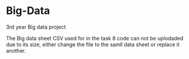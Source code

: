 # Big-Data
3rd year Big data project

The Big data sheet CSV used for in the task 8 code can not be uplodaded due to its size, either change the file to the samll data sheet or replace it another.
